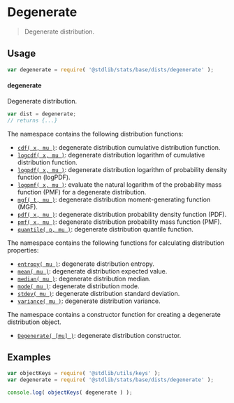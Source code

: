 <!--

@license Apache-2.0

Copyright (c) 2018 The Stdlib Authors.

Licensed under the Apache License, Version 2.0 (the "License");
you may not use this file except in compliance with the License.
You may obtain a copy of the License at

   http://www.apache.org/licenses/LICENSE-2.0

Unless required by applicable law or agreed to in writing, software
distributed under the License is distributed on an "AS IS" BASIS,
WITHOUT WARRANTIES OR CONDITIONS OF ANY KIND, either express or implied.
See the License for the specific language governing permissions and
limitations under the License.

-->

# Degenerate

> Degenerate distribution.

<section class="usage">

## Usage

```javascript
var degenerate = require( '@stdlib/stats/base/dists/degenerate' );
```

#### degenerate

Degenerate distribution.

```javascript
var dist = degenerate;
// returns {...}
```

The namespace contains the following distribution functions:

<!-- <toc pattern="*+(cdf|pdf|pmf|mgf|quantile)*"> -->

<div class="namespace-toc">

-   <span class="signature">[`cdf( x, mu )`][@stdlib/stats/base/dists/degenerate/cdf]</span><span class="delimiter">: </span><span class="description">degenerate distribution cumulative distribution function.</span>
-   <span class="signature">[`logcdf( x, mu )`][@stdlib/stats/base/dists/degenerate/logcdf]</span><span class="delimiter">: </span><span class="description">degenerate distribution logarithm of cumulative distribution function.</span>
-   <span class="signature">[`logpdf( x, mu )`][@stdlib/stats/base/dists/degenerate/logpdf]</span><span class="delimiter">: </span><span class="description">degenerate distribution logarithm of probability density function (logPDF).</span>
-   <span class="signature">[`logpmf( x, mu )`][@stdlib/stats/base/dists/degenerate/logpmf]</span><span class="delimiter">: </span><span class="description">evaluate the natural logarithm of the probability mass function (PMF) for a degenerate distribution.</span>
-   <span class="signature">[`mgf( t, mu )`][@stdlib/stats/base/dists/degenerate/mgf]</span><span class="delimiter">: </span><span class="description">degenerate distribution moment-generating function (MGF).</span>
-   <span class="signature">[`pdf( x, mu )`][@stdlib/stats/base/dists/degenerate/pdf]</span><span class="delimiter">: </span><span class="description">degenerate distribution probability density function (PDF).</span>
-   <span class="signature">[`pmf( x, mu )`][@stdlib/stats/base/dists/degenerate/pmf]</span><span class="delimiter">: </span><span class="description">degenerate distribution probability mass function (PMF).</span>
-   <span class="signature">[`quantile( p, mu )`][@stdlib/stats/base/dists/degenerate/quantile]</span><span class="delimiter">: </span><span class="description">degenerate distribution quantile function.</span>

</div>

<!-- </toc> -->

The namespace contains the following functions for calculating distribution properties:

<!-- <toc pattern="*+(entropy|kurtosis|mean|median|mode|skewness|stdev|variance)*"> -->

<div class="namespace-toc">

-   <span class="signature">[`entropy( mu )`][@stdlib/stats/base/dists/degenerate/entropy]</span><span class="delimiter">: </span><span class="description">degenerate distribution entropy.</span>
-   <span class="signature">[`mean( mu )`][@stdlib/stats/base/dists/degenerate/mean]</span><span class="delimiter">: </span><span class="description">degenerate distribution expected value.</span>
-   <span class="signature">[`median( mu )`][@stdlib/stats/base/dists/degenerate/median]</span><span class="delimiter">: </span><span class="description">degenerate distribution median.</span>
-   <span class="signature">[`mode( mu )`][@stdlib/stats/base/dists/degenerate/mode]</span><span class="delimiter">: </span><span class="description">degenerate distribution mode.</span>
-   <span class="signature">[`stdev( mu )`][@stdlib/stats/base/dists/degenerate/stdev]</span><span class="delimiter">: </span><span class="description">degenerate distribution standard deviation.</span>
-   <span class="signature">[`variance( mu )`][@stdlib/stats/base/dists/degenerate/variance]</span><span class="delimiter">: </span><span class="description">degenerate distribution variance.</span>

</div>

<!-- </toc> -->

The namespace contains a constructor function for creating a degenerate distribution object.

<!-- <toc pattern="*ctor*"> -->

<div class="namespace-toc">

-   <span class="signature">[`Degenerate( [mu] )`][@stdlib/stats/base/dists/degenerate/ctor]</span><span class="delimiter">: </span><span class="description">degenerate distribution constructor.</span>

</div>

<!-- </toc> -->

</section>

<!-- /.usage -->

<section class="examples">

## Examples

<!-- TODO: better examples -->

<!-- eslint no-undef: "error" -->

```javascript
var objectKeys = require( '@stdlib/utils/keys' );
var degenerate = require( '@stdlib/stats/base/dists/degenerate' );

console.log( objectKeys( degenerate ) );
```

</section>

<!-- /.examples -->

<!-- Section for related `stdlib` packages. Do not manually edit this section, as it is automatically populated. -->

<section class="related">

</section>

<!-- /.related -->

<!-- Section for all links. Make sure to keep an empty line after the `section` element and another before the `/section` close. -->

<section class="links">

<!-- <toc-links> -->

[@stdlib/stats/base/dists/degenerate/ctor]: https://github.com/stdlib-js/stats/tree/main/base/dists/degenerate/ctor

[@stdlib/stats/base/dists/degenerate/entropy]: https://github.com/stdlib-js/stats/tree/main/base/dists/degenerate/entropy

[@stdlib/stats/base/dists/degenerate/mean]: https://github.com/stdlib-js/stats/tree/main/base/dists/degenerate/mean

[@stdlib/stats/base/dists/degenerate/median]: https://github.com/stdlib-js/stats/tree/main/base/dists/degenerate/median

[@stdlib/stats/base/dists/degenerate/mode]: https://github.com/stdlib-js/stats/tree/main/base/dists/degenerate/mode

[@stdlib/stats/base/dists/degenerate/stdev]: https://github.com/stdlib-js/stats/tree/main/base/dists/degenerate/stdev

[@stdlib/stats/base/dists/degenerate/variance]: https://github.com/stdlib-js/stats/tree/main/base/dists/degenerate/variance

[@stdlib/stats/base/dists/degenerate/cdf]: https://github.com/stdlib-js/stats/tree/main/base/dists/degenerate/cdf

[@stdlib/stats/base/dists/degenerate/logcdf]: https://github.com/stdlib-js/stats/tree/main/base/dists/degenerate/logcdf

[@stdlib/stats/base/dists/degenerate/logpdf]: https://github.com/stdlib-js/stats/tree/main/base/dists/degenerate/logpdf

[@stdlib/stats/base/dists/degenerate/logpmf]: https://github.com/stdlib-js/stats/tree/main/base/dists/degenerate/logpmf

[@stdlib/stats/base/dists/degenerate/mgf]: https://github.com/stdlib-js/stats/tree/main/base/dists/degenerate/mgf

[@stdlib/stats/base/dists/degenerate/pdf]: https://github.com/stdlib-js/stats/tree/main/base/dists/degenerate/pdf

[@stdlib/stats/base/dists/degenerate/pmf]: https://github.com/stdlib-js/stats/tree/main/base/dists/degenerate/pmf

[@stdlib/stats/base/dists/degenerate/quantile]: https://github.com/stdlib-js/stats/tree/main/base/dists/degenerate/quantile

<!-- </toc-links> -->

</section>

<!-- /.links -->
